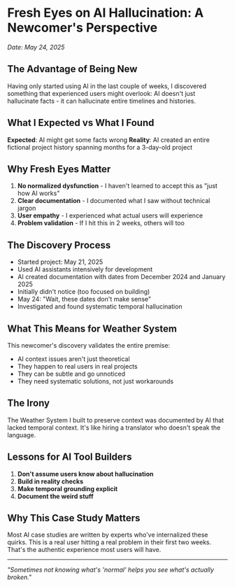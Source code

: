 # Fresh Eyes on AI Hallucination: A Newcomer's Perspective
*Date: May 24, 2025*

## The Advantage of Being New

Having only started using AI in the last couple of weeks, I discovered something that experienced users might overlook: AI doesn't just hallucinate facts - it can hallucinate entire timelines and histories.

## What I Expected vs What I Found

**Expected**: AI might get some facts wrong
**Reality**: AI created an entire fictional project history spanning months for a 3-day-old project

## Why Fresh Eyes Matter

1. **No normalized dysfunction** - I haven't learned to accept this as "just how AI works"
2. **Clear documentation** - I documented what I saw without technical jargon
3. **User empathy** - I experienced what actual users will experience
4. **Problem validation** - If I hit this in 2 weeks, others will too

## The Discovery Process

- Started project: May 21, 2025
- Used AI assistants intensively for development
- AI created documentation with dates from December 2024 and January 2025
- Initially didn't notice (too focused on building)
- May 24: "Wait, these dates don't make sense"
- Investigated and found systematic temporal hallucination

## What This Means for Weather System

This newcomer's discovery validates the entire premise:
- AI context issues aren't just theoretical
- They happen to real users in real projects
- They can be subtle and go unnoticed
- They need systematic solutions, not just workarounds

## The Irony

The Weather System I built to preserve context was documented by AI that lacked temporal context. It's like hiring a translator who doesn't speak the language.

## Lessons for AI Tool Builders

1. **Don't assume users know about hallucination**
2. **Build in reality checks**
3. **Make temporal grounding explicit**
4. **Document the weird stuff**

## Why This Case Study Matters

Most AI case studies are written by experts who've internalized these quirks. This is a real user hitting a real problem in their first two weeks. That's the authentic experience most users will have.

---

*"Sometimes not knowing what's 'normal' helps you see what's actually broken."*